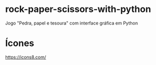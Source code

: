 # rock-paper-scissors-with-python
Jogo "Pedra, papel e tesoura" com interface gráfica em Python

# Ícones
https://icons8.com/

